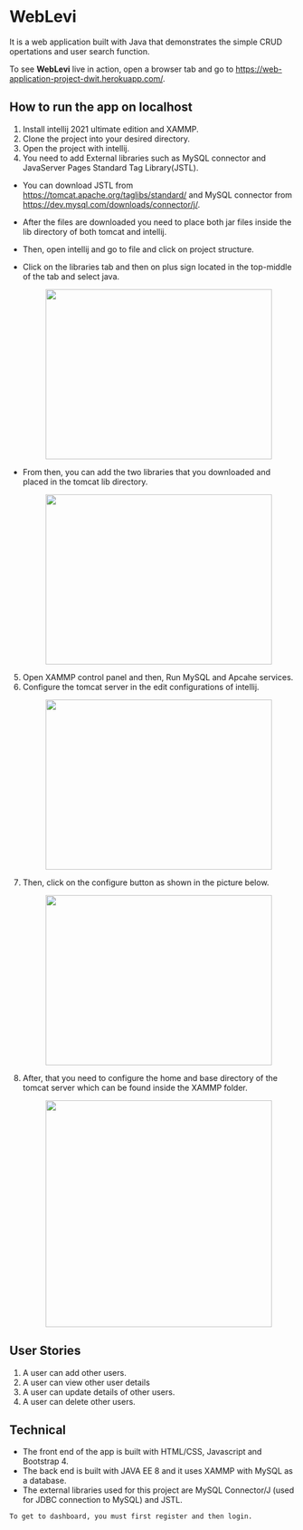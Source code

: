 # WebLevi
  It is a web application built with Java that demonstrates the simple CRUD opertations and user search function. 
  

  To see **WebLevi** live in action, open a browser tab and go to  https://web-application-project-dwit.herokuapp.com/. 
  


## How to run the app on localhost
   
   1. Install intellij 2021 ultimate edition and XAMMP.  
   2. Clone the project into your desired directory.
   3. Open the project with intellij.
   4. You need to add External libraries such as MySQL connector and JavaServer Pages Standard Tag Library(JSTL).
   * You can download JSTL from https://tomcat.apache.org/taglibs/standard/ and MySQL connector from https://dev.mysql.com/downloads/connector/j/.
   * After the files are downloaded you need to place both jar files inside the lib directory of both tomcat and intellij.
   * Then, open intellij and go to file and click on project structure.
   * Click on the libraries tab and then on plus sign located in the top-middle of the tab and select java.
       <p align="center" width="100%">
         <img src="https://user-images.githubusercontent.com/41668152/161547728-29ca211d-676a-411d-ac39-ed50c0415be3.png" width="400" height="300">
       </p>
   
   * From then, you can add the two libraries that you downloaded and placed in the tomcat lib directory.   
        <p align="center" width="100%">
         <img src="https://user-images.githubusercontent.com/41668152/161548080-17863cbd-ec2e-4703-a55a-51b700341f82.png" width="400" height="300">
        </p>
   5. Open XAMMP control panel and then, Run MySQL and Apcahe services.
   6. Configure the tomcat server in the edit configurations of intellij.
      <p align="center" width="100%">
         <img src="https://user-images.githubusercontent.com/41668152/161539448-3fb71b67-0bba-4a7f-b0f3-7a56fff816a7.png" width="400" height="300">
       </p>
   7. Then, click on the configure button as shown in the picture below.
       <p align="center" width="100%">
         <img src="https://user-images.githubusercontent.com/41668152/161539767-d2cb65a4-eaee-4a0c-8231-e4fd83824a9c.png" width="400" height="300">
       </p>
   8. After, that you need to configure the home and base directory of the tomcat server which can be found inside the XAMMP folder.
      <p align="center" width="100%">
         <img src="https://user-images.githubusercontent.com/41668152/161540124-6d5846ab-043c-451e-ab8c-9ecc3aae25ee.png" width="400" height="400">
       </p>

## User Stories
   1. A user can add other users.
   2. A user can view other user details
   3. A user can update details of other users.
   4. A user can delete other users.
  
## Technical
   * The front end of the app is built with HTML/CSS, Javascript and Bootstrap 4.
   * The back end is built with JAVA EE 8 and it uses XAMMP with MySQL as a database. 
   * The external libraries used for this project are MySQL Connector/J (used for JDBC connection to MySQL) and JSTL.
  
    To get to dashboard, you must first register and then login.
  

